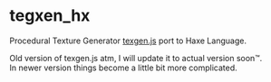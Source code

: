 # tegxen_hx
Procedural Texture Generator
[texgen.js](https://github.com/mrdoob/texgen.js) port to Haxe Language.
  
Old version of texgen.js atm, I will update it to actual version soon™.  
In newer version things become a little bit more complicated.